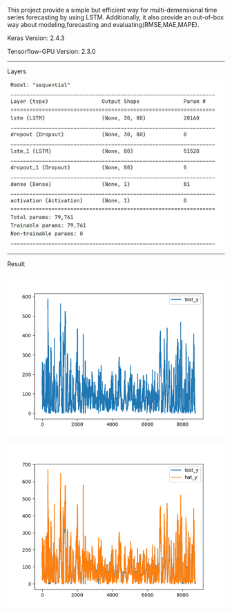 This project provide a simple but efficient way for multi-demensional time series forecasting by using LSTM.
Additionally, it also provide an out-of-box way about modeling,forecasting and evaluating(RMSE,MAE,MAPE).

Keras Version: 2.4.3 

Tensorflow-GPU Version: 2.3.0

---
Layers

![Layers](./layers.png)

---

Result

![test data](./test.png)

![perdiction result](./result.png)
